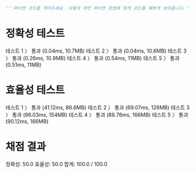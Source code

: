 ```python

'''파이썬 코드를 적어주세요. 이렇게 하면 파이썬 문법에 맞게 코드를 예쁘게 보여줍니다.'''

```



# 정확성  테스트
테스트 1 〉	통과 (0.04ms, 10.7MB)
테스트 2 〉	통과 (0.04ms, 10.6MB)
테스트 3 〉	통과 (0.26ms, 10.9MB)
테스트 4 〉	통과 (0.54ms, 11MB)
테스트 5 〉	통과 (0.51ms, 11MB)
>
# 효율성  테스트
테스트 1 〉	통과 (41.12ms, 86.6MB)
테스트 2 〉	통과 (69.07ms, 126MB)
테스트 3 〉	통과 (86.03ms, 154MB)
테스트 4 〉	통과 (88.76ms, 166MB)
테스트 5 〉	통과 (90.12ms, 166MB)
# 채점 결과
정확성: 50.0
효율성: 50.0
합계: 100.0 / 100.0
